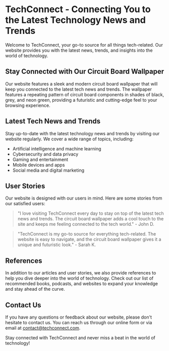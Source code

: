<!--font:Montserrat-->

# TechConnect - Connecting You to the Latest Technology News and Trends

Welcome to TechConnect, your go-to source for all things tech-related. Our website provides you with the latest news, trends, and insights into the world of technology.

## Stay Connected with Our Circuit Board Wallpaper

Our website features a sleek and modern circuit board wallpaper that will keep you connected to the latest tech news and trends. The wallpaper features a repeating pattern of circuit board components in shades of black, grey, and neon green, providing a futuristic and cutting-edge feel to your browsing experience.

## Latest Tech News and Trends

Stay up-to-date with the latest technology news and trends by visiting our website regularly. We cover a wide range of topics, including:

- Artificial intelligence and machine learning
- Cybersecurity and data privacy
- Gaming and entertainment
- Mobile devices and apps
- Social media and digital marketing

## User Stories

Our website is designed with our users in mind. Here are some stories from our satisfied users:

> "I love visiting TechConnect every day to stay on top of the latest tech news and trends. The circuit board wallpaper adds a cool touch to the site and keeps me feeling connected to the tech world." - John D.

> "TechConnect is my go-to source for everything tech-related. The website is easy to navigate, and the circuit board wallpaper gives it a unique and futuristic look." - Sarah K.

## References

In addition to our articles and user stories, we also provide references to help you dive deeper into the world of technology. Check out our list of recommended books, podcasts, and websites to expand your knowledge and stay ahead of the curve.

## Contact Us

If you have any questions or feedback about our website, please don't hesitate to contact us. You can reach us through our online form or via email at [contact@techconnect.com](mailto:contact@techconnect.com).

Stay connected with TechConnect and never miss a beat in the world of technology!

<!--

Write me content for website with wallpaper which alt text is:

"A wallpaper with a repeating pattern of circuit board components, in shades of black, grey, and neon green."

The name/title of the page should not be 1:1 copy of the alt text but rather a real content of the website which is using this wallpaper.

- Use markdown format 
- Start with heading
- Heading should be short and concise
- The content should look like a real website 
- The website should not be about the wallpaper, wallpaper is just a related background
- Heading should be contain work "wallpaper" or "background"
- Include real sections like references, contact, user stories, etc. use things relevant to the page purpose.
- Feel free to use structure like headings, bullets, numbering, blockquotes, paragraphs, horizontal lines, etc.
- You can use formatting like bold or _italic_
- You can include UTF-8 emojis
- Links should be only #hash anchors (and you can refer to the document itself)
- Do not include images


---


# TechConnect - Connecting You to the Latest Technology News and Trends

Welcome to TechConnect, your go-to source for all things tech-related. Our website provides you with the latest news, trends, and insights into the world of technology.

## Stay Connected with Our Circuit Board Wallpaper

Our website features a sleek and modern circuit board wallpaper that will keep you connected to the latest tech news and trends. The wallpaper features a repeating pattern of circuit board components in shades of black, grey, and neon green, providing a futuristic and cutting-edge feel to your browsing experience.

## Latest Tech News and Trends

Stay up-to-date with the latest technology news and trends by visiting our website regularly. We cover a wide range of topics, including:

- Artificial intelligence and machine learning
- Cybersecurity and data privacy
- Gaming and entertainment
- Mobile devices and apps
- Social media and digital marketing

## User Stories

Our website is designed with our users in mind. Here are some stories from our satisfied users:

> "I love visiting TechConnect every day to stay on top of the latest tech news and trends. The circuit board wallpaper adds a cool touch to the site and keeps me feeling connected to the tech world." - John D.

> "TechConnect is my go-to source for everything tech-related. The website is easy to navigate, and the circuit board wallpaper gives it a unique and futuristic look." - Sarah K.

## References

In addition to our articles and user stories, we also provide references to help you dive deeper into the world of technology. Check out our list of recommended books, podcasts, and websites to expand your knowledge and stay ahead of the curve.

## Contact Us

If you have any questions or feedback about our website, please don't hesitate to contact us. You can reach us through our online form or via email at [contact@techconnect.com](mailto:contact@techconnect.com).

Stay connected with TechConnect and never miss a beat in the world of technology!

-->
